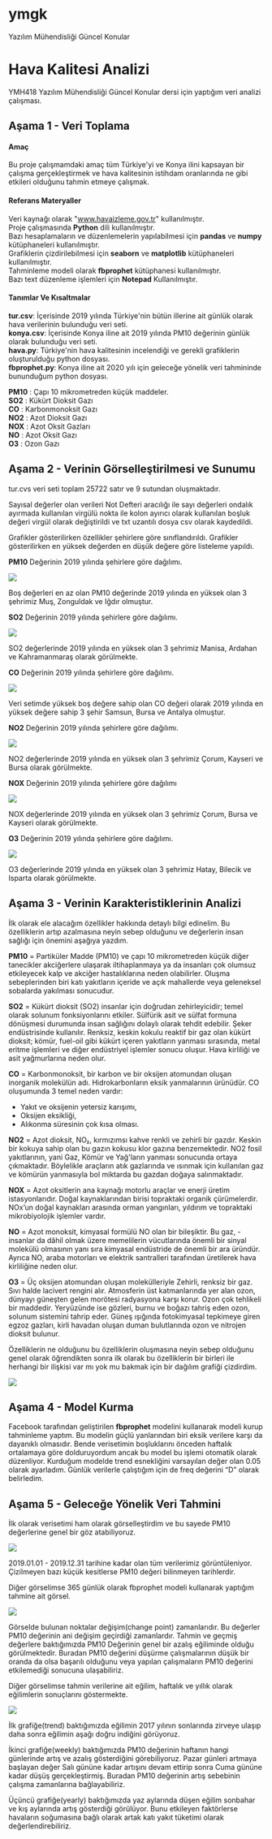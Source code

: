 # ymgk
Yazılım Mühendisliği Güncel Konular
# Hava Kalitesi Analizi

YMH418 Yazılım Mühendisliği Güncel Konular dersi için yaptığım veri analizi çalışması. 

## Aşama 1 - Veri Toplama

#### Amaç
Bu proje çalışmamdaki amaç tüm Türkiye'yi ve Konya ilini kapsayan bir çalışma gerçekleştirmek ve hava kalitesinin istihdam oranlarında ne gibi etkileri olduğunu tahmin etmeye çalışmak.


#### Referans Materyaller

Veri kaynağı olarak "www.havaizleme.gov.tr" kullanılmıştır.</br>
Proje çalışmasında **Python** dili kullanılmıştır.</br>
Bazı hesaplamaların ve düzenlemelerin yapılabilmesi için **pandas** ve **numpy** kütüphaneleri kullanılmıştır.</br>
Grafiklerin çizdirilebilmesi için **seaborn** ve **matplotlib** kütüphaneleri kullanılmıştır.</br>
Tahminleme modeli olarak **fbprophet** kütüphanesi kullanılmıştır.</br>
Bazı text düzenleme işlemleri için **Notepad** Kullanılmıştır.

#### Tanımlar Ve Kısaltmalar

**tur.csv**: İçerisinde 2019 yılında Türkiye'nin bütün illerine ait günlük olarak hava verilerinin bulunduğu veri seti.</br>
**konya.csv**: İçerisinde Konya iline ait 2019 yılında PM10 değerinin günlük olarak bulunduğu veri seti.</br>
**hava.py**: Türkiye'nin hava kalitesinin incelendiği ve gerekli grafiklerin oluşturulduğu python dosyası.</br>
**fbprophet.py**: Konya iline ait 2020 yılı için geleceğe yönelik veri tahmininde bununduğum python dosyası.</br>

**PM10** : Çapı 10 mikrometreden küçük maddeler.</br>
**SO2** : Kükürt Dioksit Gazı</br>
**CO** : Karbonmonoksit Gazı</br>
**NO2** : Azot Dioksit Gazı</br>
**NOX** : Azot Oksit Gazları</br>
**NO** : Azot Oksit Gazı</br>
**O3** : Ozon Gazı</br>

## Aşama 2 - Verinin Görselleştirilmesi ve Sunumu

tur.cvs veri seti toplam 25722 satır ve 9 sutundan oluşmaktadır.

Sayısal değerler olan verileri Not Defteri aracılığı ile sayı değerleri ondalık ayırmada kullanılan virgülü nokta ile kolon ayırıcı olarak kullanılan boşluk değeri virgül olarak değiştirildi ve txt uzantılı dosya csv olarak kaydedildi.


Grafikler gösterilirken özellikler şehirlere göre sınıflandırıldı. Grafikler gösterilirken en yüksek değerden en düşük değere göre listeleme yapıldı.

**PM10** Değerinin 2019 yılında şehirlere göre dağılımı.

![](images/1.png)

Boş değerleri en az olan PM10 değerinde 2019 yılında en yüksek olan 3 şehrimiz Muş, Zonguldak ve Iğdır olmuştur.

**SO2** Değerinin 2019 yılında şehirlere göre dağılımı.

![](images/2.png)

SO2 değerlerinde 2019 yılında en yüksek olan 3 şehrimiz Manisa, Ardahan ve Kahramanmaraş olarak görülmekte.

**CO** Değerinin 2019 yılında şehirlere göre dağılımı.

![](images/3.png)

Veri setimde yüksek boş değere sahip olan CO değeri olarak 2019 yılında en yüksek değere sahip 3 şehir Samsun, Bursa ve Antalya olmuştur.

**NO2** Değerinin 2019 yılında şehirlere göre dağılımı.

![](images/4.png)

NO2 değerlerinde 2019 yılında en yüksek olan 3 şehrimiz Çorum, Kayseri ve Bursa olarak görülmekte.

**NOX** Değerinin 2019 yılında şehirlere göre dağılımı

![](images/5.png)

NOX değerlerinde 2019 yılında en yüksek olan 3 şehrimiz Çorum, Bursa ve Kayseri olarak görülmekte.

**O3** Değerinin 2019 yılında şehirlere göre dağılımı.

![](images/6.png)

O3 değerlerinde 2019 yılında en yüksek olan 3 şehrimiz Hatay, Bilecik ve Isparta olarak görülmekte.

## Aşama 3 - Verinin Karakteristiklerinin Analizi

İlk olarak ele alacağım özellikler hakkında detaylı bilgi edinelim. Bu özelliklerin artıp azalmasına neyin sebep olduğunu ve değerlerin insan sağlığı için önemini aşağıya yazdım.

**PM10** = Partiküler Madde (PM10) ve çapı 10 mikrometreden küçük diğer tanecikler akciğerlere ulaşarak iltihaplanmaya ya da insanları çok olumsuz etkileyecek kalp ve akciğer hastalıklarına neden olabilirler. Oluşma sebeplerinden biri katı yakıtların içeride ve açık mahallerde veya geleneksel sobalarda yakılması sonucudur.

**SO2** = Kükürt dioksit (SO2) insanlar için doğrudan zehirleyicidir; temel olarak solunum fonksiyonlarını etkiler. Sülfürik asit ve sülfat formuna dönüşmesi durumunda insan sağlığını dolaylı olarak tehdit edebilir. Şeker endüstrisinde kullanılır. Renksiz, keskin kokulu reaktif bir gaz olan kükürt dioksit; kömür, fuel-oil gibi kükürt içeren yakıtların yanması sırasında, metal eritme işlemleri ve diğer endüstriyel işlemler sonucu oluşur. Hava kirliliği ve asit yağmurlarına neden olur.

**CO** = Karbonmonoksit, bir karbon ve bir oksijen atomundan oluşan inorganik molekülün adı. Hidrokarbonların eksik yanmalarının ürünüdür. CO oluşumunda 3 temel neden vardır:
  - Yakıt ve oksijenin yetersiz karışımı,
  - Oksijen eksikliği,
  - Alıkonma süresinin çok kısa olması.

**NO2** = Azot dioksit, NO₂, kırmızımsı kahve renkli ve zehirli bir gazdır. Keskin bir kokuya sahip olan bu gazın kokusu klor gazına benzemektedir. NO2 fosil yakıtlarının, yani Gaz, Kömür ve Yağ'ların yanması sonucunda ortaya çıkmaktadır. Böylelikle araçların atık gazlarında ve ısınmak için kullanılan gaz ve kömürün yanmasıyla bol miktarda bu gazdan doğaya salınmaktadır.

**NOX** = Azot oksitlerin ana kaynağı motorlu araçlar ve enerji üretim istasyonlarıdır. Doğal kaynaklarından birisi topraktaki organik çürümelerdir. NOx’un doğal kaynakları arasında orman yangınları, yıldırım ve topraktaki mikrobiyolojik işlemler vardır.

**NO** = Azot monoksit, kimyasal formülü NO olan bir bileşiktir. Bu gaz, -insanlar da dâhil olmak üzere memelilerin vücutlarında önemli bir sinyal molekülü olmasının yanı sıra kimyasal endüstride de önemli bir ara üründür. Ayrıca NO, araba motorları ve elektrik santralleri tarafından üretilerek hava kirliliğine neden olur.

**O3** = Üç oksijen atomundan oluşan molekülleriyle Zehirli, renksiz bir gaz. Sıvı halde lacivert rengini alır. Atmosferin üst katmanlarında yer alan ozon, dünyayı güneşten gelen morötesi radyasyona karşı korur. Ozon çok tehlikeli bir maddedir. Yeryüzünde ise gözleri, burnu ve boğazı tahriş eden ozon, solunum sistemini tahrip eder. Güneş ışığında fotokimyasal tepkimeye giren egzoz gazları, kirli havadan oluşan duman bulutlarında ozon ve nitrojen dioksit bulunur.

Özelliklerin ne olduğunu bu özelliklerin oluşmasına neyin sebep olduğunu genel olarak öğrendikten sonra ilk olarak bu özelliklerin bir birleri ile herhangi bir ilişkisi var mı yok mu bakmak için bir dağılım grafiği çizdirdim.

![](images/8.png)

## Aşama 4 - Model Kurma

Facebook tarafından geliştirilen **fbprophet** modelini kullanarak modeli kurup tahminleme yaptım. Bu modelin güçlü yanlarından biri eksik verilere karşı da dayanıklı olmasıdır. Bende verisetimin boşluklarını önceden haftalık ortalamaya göre dolduruyordum ancak bu model bu işlemi otomatik olarak düzenliyor. Kurduğum modelde trend esnekliğini varsayılan değer olan 0.05 olarak ayarladım. Günlük verilerle çalıştığım için de freq değerini “D” olarak belirledim. 

## Aşama 5 - Geleceğe Yönelik Veri Tahmini

İlk olarak verisetimi ham olarak görselleştirdim ve bu sayede PM10 değerlerine genel bir göz atabiliyoruz.

![](images/9.jpeg)

2019.01.01 - 2019.12.31 tarihine kadar olan tüm verilerimiz görüntüleniyor. Çizilmeyen bazı küçük kesitlerse PM10 değeri bilinmeyen tarihlerdir.

Diğer görselimse 365 günlük olarak fbprophet modeli kullanarak yaptığım tahmine ait görsel.

![](images/10.jpeg)

Görselde bulunan noktalar değişim(change point) zamanlarıdır. Bu değerler PM10 değerinin ani değişim geçirdiği zamanlardır. Tahmin ve geçmiş değerlere baktığımızda PM10 Değerinin genel bir azalış eğiliminde olduğu görülmektedir. Buradan PM10 değerini düşürme çalışmalarının düşük bir oranda da olsa başarılı olduğunu veya yapılan çalışmaların PM10 değerini etkilemediği sonucuna ulaşabiliriz.


Diğer görselimse tahmin verilerine ait eğilim, haftalık ve yıllık olarak eğilimlerin sonuçlarını göstermekte.

![](media/11.jpeg)

İlk grafiğe(trend) baktığımızda eğilimin 2017 yılının sonlarında zirveye ulaşıp daha sonra eğilimin aşağı doğru indiğini görüyoruz.

İkinci grafiğe(weekly) baktığımızda PM10 değerinin haftanın hangi günlerinde artış ve azalış gösterdiğini görebiliyoruz. Pazar günleri artmaya başlayan değer Salı gününe kadar artışını devam ettirip sonra Cuma gününe kadar düşüş gerçekleştirmiş. Buradan PM10 değerinin artış sebebinin çalışma zamanlarına bağlayabiliriz.

Üçüncü grafiğe(yearly) baktığımızda yaz aylarında düşen eğilim sonbahar ve kış aylarında artış gösterdiği görülüyor. Bunu etkileyen faktörlerse havaların soğumasına bağlı olarak artak katı yakıt tüketimi olarak değerlendirebiliriz.

